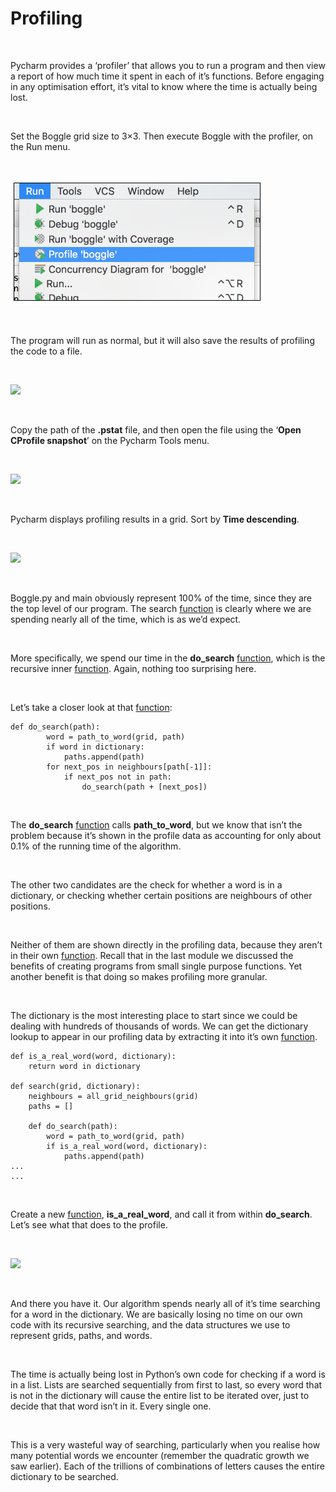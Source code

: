 Profiling
=========

 

Pycharm provides a ‘profiler’ that allows you to run a program and then view a
report of how much time it spent in each of it’s functions. Before engaging in
any optimisation effort, it’s vital to know where the time is actually being
lost.

 

Set the Boggle grid size to 3×3. Then execute Boggle with the profiler, on the
Run menu.

 

![](img/1.png)

 

The program will run as normal, but it will also save the results of profiling
the code to a file.

 

![](img/2.png)

 

Copy the path of the **.pstat** file, and then open the file using the ‘**Open
CProfile snapshot**’ on the Pycharm Tools menu.

 

![](img/3.png)

 

Pycharm displays profiling results in a grid. Sort by **Time descending**.

 

![](img/4.png)

 

Boggle.py and main obviously represent 100% of the time, since they are the top
level of our program. The
search [function](http://codeinstitute.wpengine.com/glossary/function/) is
clearly where we are spending nearly all of the time, which is as we’d expect.

 

More specifically, we spend our time in
the **do\_search** [function](http://codeinstitute.wpengine.com/glossary/function/),
which is the recursive
inner [function](http://codeinstitute.wpengine.com/glossary/function/). Again,
nothing too surprising here.

 

Let’s take a closer look at
that [function](http://codeinstitute.wpengine.com/glossary/function/):

~~~~~~~~~~~~~~~~~~~~~~~~~~~~~~~~~~~~~~~~~~~~~~~~~~~~~~~~~~~~~~~~~~~~~~~~~~~~~~~~
def do_search(path):
        word = path_to_word(grid, path)
        if word in dictionary:
            paths.append(path)
        for next_pos in neighbours[path[-1]]:
            if next_pos not in path:
                do_search(path + [next_pos])
~~~~~~~~~~~~~~~~~~~~~~~~~~~~~~~~~~~~~~~~~~~~~~~~~~~~~~~~~~~~~~~~~~~~~~~~~~~~~~~~

 

The **do\_search** [function](http://codeinstitute.wpengine.com/glossary/function/) calls **path\_to\_word**,
but we know that isn’t the problem because it’s shown in the profile data as
accounting for only about 0.1% of the running time of the algorithm.

 

The other two candidates are the check for whether a word is in a dictionary, or
checking whether certain positions are neighbours of other positions.

 

Neither of them are shown directly in the profiling data, because they aren’t in
their own [function](http://codeinstitute.wpengine.com/glossary/function/).
Recall that in the last module we discussed the benefits of creating programs
from small single purpose functions. Yet another benefit is that doing so makes
profiling more granular.

 

The dictionary is the most interesting place to start since we could be dealing
with hundreds of thousands of words. We can get the dictionary lookup to appear
in our profiling data by extracting it into it’s
own [function](http://codeinstitute.wpengine.com/glossary/function/).

~~~~~~~~~~~~~~~~~~~~~~~~~~~~~~~~~~~~~~~~~~~~~~~~~~~~~~~~~~~~~~~~~~~~~~~~~~~~~~~~
def is_a_real_word(word, dictionary):
    return word in dictionary
 
def search(grid, dictionary):
    neighbours = all_grid_neighbours(grid)
    paths = []
 
    def do_search(path):
        word = path_to_word(grid, path)
        if is_a_real_word(word, dictionary):
            paths.append(path)
...
...
~~~~~~~~~~~~~~~~~~~~~~~~~~~~~~~~~~~~~~~~~~~~~~~~~~~~~~~~~~~~~~~~~~~~~~~~~~~~~~~~

 

Create a
new [function](http://codeinstitute.wpengine.com/glossary/function/), **is\_a\_real\_word**,
and call it from within **do\_search**. Let’s see what that does to the profile.

 

![](img/5.png)

 

And there you have it. Our algorithm spends nearly all of it’s time searching
for a word in the dictionary. We are basically losing no time on our own code
with its recursive searching, and the data structures we use to represent grids,
paths, and words.

 

The time is actually being lost in Python’s own code for checking if a word is
in a list. Lists are searched sequentially from first to last, so every word
that is not in the dictionary will cause the entire list to be iterated over,
just to decide that that word isn’t in it. Every single one.

 

This is a very wasteful way of searching, particularly when you realise how many
potential words we encounter (remember the quadratic growth we saw earlier).
Each of the trillions of combinations of letters causes the entire dictionary to
be searched.
